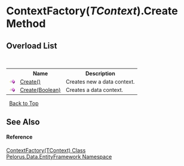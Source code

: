 # ContextFactory(*TContext*).Create Method 
 


## Overload List
&nbsp;<table><tr><th></th><th>Name</th><th>Description</th></tr><tr><td>![Public method](media/pubmethod.gif "Public method")</td><td><a href="98295D53">Create()</a></td><td>
Creates new a data context.</td></tr><tr><td>![Public method](media/pubmethod.gif "Public method")</td><td><a href="5EBABDEB">Create(Boolean)</a></td><td>
Creates a data context.</td></tr></table>&nbsp;
<a href="#contextfactory(*tcontext*).create-method">Back to Top</a>

## See Also


#### Reference
<a href="EC90D80">ContextFactory(TContext) Class</a><br /><a href="55312241">Pelorus.Data.EntityFramework Namespace</a><br />